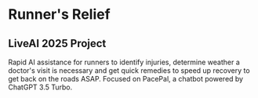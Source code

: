 # Runner's Relief
## LiveAI 2025 Project
Rapid AI assistance for runners to identify injuries, determine weather a doctor's visit is necessary and get quick remedies to speed up recovery to get back on the roads ASAP. Focused on PacePal, a chatbot powered by ChatGPT 3.5 Turbo.
